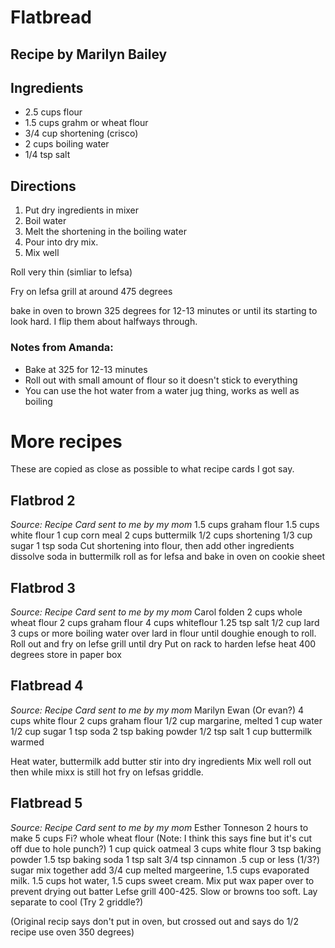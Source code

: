 # Flatbread
## Recipe by Marilyn Bailey
## Ingredients
* 2.5 cups flour
* 1.5 cups grahm or wheat flour
* 3/4 cup shortening (crisco)
* 2 cups boiling water
* 1/4 tsp salt

## Directions
1. Put dry ingredients in mixer
2. Boil water
3. Melt the shortening in the boiling water
4. Pour into dry mix.
5. Mix well

Roll very thin (simliar to lefsa)

Fry on lefsa grill at around 475 degrees

bake in oven to brown 325 degrees for 12-13 minutes or until its starting to look hard. I flip them about halfways through.


### Notes from Amanda:
* Bake at 325 for 12-13 minutes
* Roll out with small amount of flour so it doesn't stick to everything
* You can use the hot water from a water jug thing, works as well as boiling


# More recipes #
These are copied as close as possible to what recipe cards I got say.

## Flatbrod 2 ##
*Source: Recipe Card sent to me by my mom*
1.5 cups graham flour
1.5 cups white flour
1 cup corn meal
2 cups buttermilk
1/2 cups shortening
1/3 cup sugar
1 tsp soda
Cut shortening into flour, then add other ingredients
dissolve soda in buttermilk
roll as for lefsa and bake in oven on cookie sheet

## Flatbrod 3 ##
*Source: Recipe Card sent to me by my mom*
Carol folden
2 cups whole wheat flour
2 cups graham flour
4 cups whiteflour
1.25 tsp salt
1/2 cup lard
3 cups or more boiling water over lard in flour until doughie enough to roll. Roll out and fry on lefse grill until dry
Put on rack to harden lefse heat 400 degrees store in paper box 

## Flatbread 4 ##
*Source: Recipe Card sent to me by my mom*
Marilyn Ewan (Or evan?)
4 cups white flour
2 cups graham flour
1/2 cup margarine, melted
1 cup water
1/2 cup sugar
1 tsp soda
2 tsp baking powder
1/2 tsp salt
1 cup buttermilk warmed

Heat water, buttermilk add butter stir into dry ingredients Mix well
roll out then while mixx is still hot fry on lefsas griddle.

## Flatbread 5 ## 
*Source: Recipe Card sent to me by my mom*
Esther Tonneson
2 hours to make
5 cups Fi? whole wheat flour (Note: I think this says fine but it's cut off due to hole punch?)
1 cup quick oatmeal
3 cups white flour
3 tsp baking powder
1.5 tsp baking soda
1 tsp salt
3/4 tsp cinnamon
.5 cup or less (1/3?) sugar
mix together add 3/4 cup melted margeerine, 1.5 cups evaporated milk. 1.5 cups hot water, 1.5 cups sweet cream. Mix put wax paper over to prevent drying out batter
Lefse grill 400-425. Slow or browns too soft. Lay separate to cool (Try 2 griddle?)

(Original recip says don't put in oven, but crossed out and says do 1/2 recipe use oven 350 degrees)
